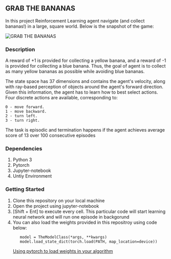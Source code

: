 ## GRAB THE BANANAS

In this project Reinforcement Learning agent navigate (and collect bananas!) in a large, square world. Below is the snapshot of the game:

![GRAB THE BANANAS](images/banana.gif)


### Description
A reward of +1 is provided for collecting a yellow banana, and a reward of -1 is provided for collecting a blue banana. Thus, the goal of agent is to collect as many yellow bananas as possible while avoiding blue bananas.

The state space has 37 dimensions and contains the agent's velocity, along with ray-based perception of objects around the agent's forward direction. Given this information, the agent has to learn how to best select actions. Four discrete actions are available, corresponding to:

    0 - move forward.
    1 - move backward.
    2 - turn left.
    3 - turn right.

The task is episodic and termination happens if the agent achieves average score of 13 over 100 consecutive episodes

### Dependencies
1. Python 3
2. Pytorch
3. Jupyter-notebook
4. Untiy Environment

### Getting Started
1. Clone this repository on your local machine
2. Open the project using jupyter-notebook
3. [Shift + Ent] to execute every cell. This particular code will start learning neural network and will run one episode in backgorund
4. You can also load the weights provided in this repositroy using code below:
   ```device = torch.device('cpu')
      model = TheModelClass(*args, **kwargs)
      model.load_state_dict(torch.load(PATH, map_location=device))

    ```
    [Using pytorch to load weights in your algorithm](https://pytorch.org/tutorials/beginner/saving_loading_models.html)
    

